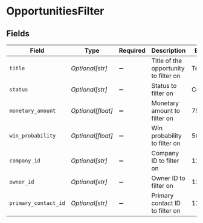 # OpportunitiesFilter


## Fields

| Field                                 | Type                                  | Required                              | Description                           | Example                               |
| ------------------------------------- | ------------------------------------- | ------------------------------------- | ------------------------------------- | ------------------------------------- |
| `title`                               | *Optional[str]*                       | :heavy_minus_sign:                    | Title of the opportunity to filter on | Tesla deal                            |
| `status`                              | *Optional[str]*                       | :heavy_minus_sign:                    | Status to filter on                   | Completed                             |
| `monetary_amount`                     | *Optional[float]*                     | :heavy_minus_sign:                    | Monetary amount to filter on          | 75000                                 |
| `win_probability`                     | *Optional[float]*                     | :heavy_minus_sign:                    | Win probability to filter on          | 50                                    |
| `company_id`                          | *Optional[str]*                       | :heavy_minus_sign:                    | Company ID to filter on               | 1234                                  |
| `owner_id`                            | *Optional[str]*                       | :heavy_minus_sign:                    | Owner ID to filter on                 | 1234                                  |
| `primary_contact_id`                  | *Optional[str]*                       | :heavy_minus_sign:                    | Primary contact ID to filter on       | 1234                                  |
